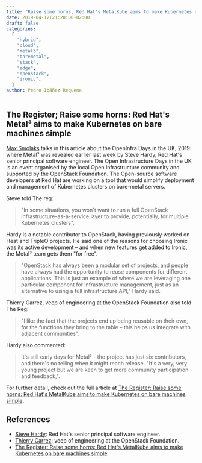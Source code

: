 ```yaml
---
title: "Raise some horns, Red Hat's MetalKube aims to make Kubernetes on bare machines simple"
date: 2019-04-12T21:20:00+02:00
draft: false
categories:
  [
    "hybrid",
    "cloud",
    "metal3",
    "baremetal",
    "stack",
    "edge",
    "openstack",
    "ironic",
  ]
author: Pedro Ibáñez Requena
---
```


## The Register; Raise some horns: Red Hat's Metal³ aims to make Kubernetes on bare machines simple

[Max Smolaks](https://www.theregister.co.uk/Author/Max-Smolaks) talks in this article about the OpenInfra Days in the UK, 2019: where Metal³ was revealed earlier last week by Steve Hardy, Red Hat's senior principal software engineer. The Open Infrastructure Days in the UK is an event organised by the local Open Infrastructure community and supported by the OpenStack Foundation.
The Open-source software developers at Red Hat are working on a tool that would simplify deployment and management of Kubernetes clusters on bare-metal servers.

Steve told The reg:

> "In some situations, you won't want to run a full OpenStack infrastructure-as-a-service layer to provide, potentially, for multiple Kubernetes clusters".

Hardy is a notable contributor to OpenStack, having previously worked on Heat and TripleO projects. He said one of the reasons for choosing Ironic was its active development – and when new features get added to Ironic, the Metal³ team gets them "for free".

> "OpenStack has always been a modular set of projects, and people have always had the opportunity to reuse components for different applications. This is just an example of where we are leveraging one particular component for infrastructure management, just as an alternative to using a full infrastructure API," Hardy said.

Thierry Carrez, veep of engineering at the OpenStack Foundation also told The Reg:

> "I like the fact that the projects end up being reusable on their own, for the functions they bring to the table – this helps us integrate with adjacent communities".

Hardy also commented:

> It's still early days for Metal³ - the project has just six contributors, and there's no telling when it might reach release. "It's a very, very young project but we are keen to get more community participation and feedback,".

For further detail, check out the full article at [The Register: Raise some horns: Red Hat's MetalKube aims to make Kubernetes on bare machines simple](https://www.theregister.co.uk/2019/04/05/red_hat_metalkubel/).

## References

- [Steve Hardy](https://hardysteven.blogspot.com): Red Hat's senior principal software engineer.
- [Thierry Carrez](https://ttx.re/): veep of engineering at the OpenStack Foundation.
- [The Register: Raise some horns: Red Hat's MetalKube aims to make Kubernetes on bare machines simple](https://www.theregister.co.uk/2019/04/05/red_hat_metalkubel/)
